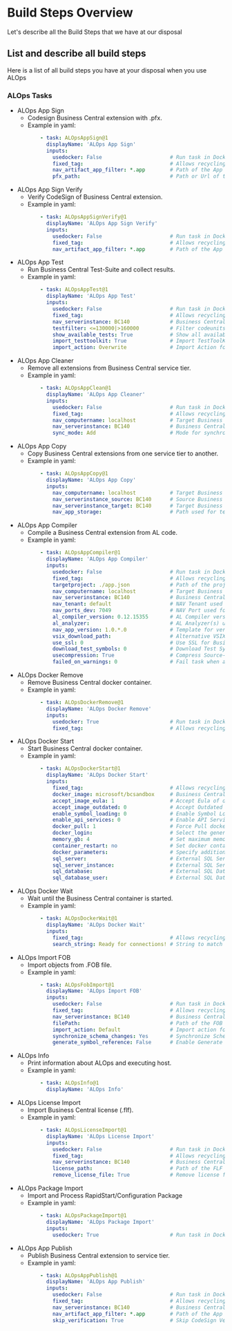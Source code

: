 # Build Steps Overview
Let's describe all the Build Steps that we have at our disposal

## List and describe all build steps
Here is a list of all build steps you have at your disposal when you use ALOps

### ALOps Tasks
- ALOps App Sign
  * Codesign Business Central extension with .pfx.
  * Example in yaml: 
    ```yaml
        - task: ALOpsAppSign@1
          displayName: 'ALOps App Sign'
          inputs:
            usedocker: False                      # Run task in Docker container.
            fixed_tag:                            # Allows recycling of docker containers.
            nav_artifact_app_filter: *.app        # Path of the App to Codesign. Must be a fully qualified path or relative to $(System.DefaultWorkingDirectory).
            pfx_path:                             # Path or Url of the PFX file. (Required)
    ```
- ALOps App Sign Verify
  * Verify CodeSign of Business Central extension.
  * Example in yaml: 
    ```yaml
        - task: ALOpsAppSignVerify@1
          displayName: 'ALOps App Sign Verify'
          inputs:
            usedocker: False                      # Run task in Docker container.
            fixed_tag:                            # Allows recycling of docker containers.
            nav_artifact_app_filter: *.app        # Path of the App to verify. Must be a fully qualified path or relative to $(System.DefaultWorkingDirectory).
    ```
- ALOps App Test
  * Run Business Central Test-Suite and collect results.
  * Example in yaml: 
    ```yaml
        - task: ALOpsAppTest@1
          displayName: 'ALOps App Test'
          inputs:
            usedocker: False                      # Run task in Docker container.
            fixed_tag:                            # Allows recycling of docker containers.
            nav_serverinstance: BC140             # Business Central Server Instance Name. (Required)
            testfilter: <=130000|>160000          # Filter codeunits to include in Test-Suite.
            show_available_tests: True            # Show all available tests.
            import_testtoolkit: True              # Import TestToolKit FOB.
            import_action: Overwrite              # Import Action for importing Test-Suite FOB files.
    ```
- ALOps App Cleaner
  * Remove all extensions from Business Central service tier.
  * Example in yaml: 
    ```yaml
        - task: ALOpsAppClean@1
          displayName: 'ALOps App Cleaner'
          inputs:
            usedocker: False                      # Run task in Docker container.
            fixed_tag:                            # Allows recycling of docker containers.
            nav_computername: localhost           # Target Business Central Server running service tier. (Required)
            nav_serverinstance: BC140             # Business Central Server Instance Name. (Required)
            sync_mode: Add                        # Mode for synchronizing Business Central extensions.
    ```
- ALOps App Copy
  * Copy Business Central extensions from one service tier to another.
  * Example in yaml: 
    ```yaml
        - task: ALOpsAppCopy@1
          displayName: 'ALOps App Copy'
          inputs:
            nav_computername: localhost           # Target Business Central Server running service tier. (Required)
            nav_serverinstance_source: BC140      # Source Business Central service tier to copy from. (Required)
            nav_serverinstance_target: BC140      # Target Business Central service tier to copy to. (Required)
            nav_app_storage:                      # Path used for temporary extension storage.
    ```
- ALOps App Compiler
  * Compile a Business Central extension from AL code.
  * Example in yaml: 
    ```yaml
        - task: ALOpsAppCompiler@1
          displayName: 'ALOps App Compiler'
          inputs:
            usedocker: False                      # Run task in Docker container.
            fixed_tag:                            # Allows recycling of docker containers.
            targetproject: ./app.json             # Path of the project to compile. Must be a fully qualified path or relative to $(System.DefaultWorkingDirectory).
            nav_computername: localhost           # Target Business Central Server running service tier. (Required)
            nav_serverinstance: BC140             # Business Central Server Instance Name. (Required)
            nav_tenant: default                   # NAV Tenant used for symbols and compiling the app. (Required)
            nav_ports_dev: 7049                   # NAV Port used for DEV-Service. (Required)
            al_compiler_version: 0.12.15355       # AL Compiler version used for compiling. (Required)
            al_analyzer:                          # AL Analyzer(s) used for compiling. (Example: CodeCop,UICop)
            nav_app_version: 1.0.*.0              # Template for versioning NAV-Apps. '*' is replaced by the current Build Number. (Required)
            vsix_download_path:                   # Alternative VSIX download url.
            use_ssl: 0                            # Use SSL for Business Central connections.
            download_test_symbols: 0              # Download Test Symbols explicitly (without Test-Version reference in App.json).
            usecompression: True                  # Compress Source-Folder for transfer to docker container.
            failed_on_warnings: 0                 # Fail task when any warning occurs.
    ```
- ALOps Docker Remove
  * Remove Business Central docker container.
  * Example in yaml: 
    ```yaml
        - task: ALOpsDockerRemove@1
          displayName: 'ALOps Docker Remove'
          inputs:
            usedocker: True                       # Run task in Docker container.
            fixed_tag:                            # Allows recycling of docker containers.
    ```
- ALOps Docker Start
  * Start Business Central docker container.
  * Example in yaml: 
    ```yaml
        - task: ALOpsDockerStart@1
          displayName: 'ALOps Docker Start'
          inputs:
            fixed_tag:                            # Allows recycling of docker containers.
            docker_image: microsoft/bcsandbox     # Business Central docker Image to Start. (Required)
            accept_image_eula: 1                  # Accept Eula of docker image.
            accept_image_outdated: 0              # Accept Outdated image.
            enable_symbol_loading: 0              # Enable Symbol Loading.
            enable_api_services: 0                # Enable API Services.
            docker_pull: 1                        # Force Pull docker image.
            docker_login:                         # Select the generic login to use for docker. If needed, click on 'manage', and add a new Service Endpoint of type 'Generic'
            memory_gb: 4                          # Set maximum memory for container in GB.
            container_restart: no                 # Set docker container restart preference.
            docker_parameters:                    # Specify additional docker parameters.
            sql_server:                           # External SQL Server.
            sql_server_instance:                  # External SQL Server Instance.
            sql_database:                         # External SQL Database.
            sql_database_user:                    # External SQL Database User.
    ```
- ALOps Docker Wait
  * Wait until the Business Central container is started.
  * Example in yaml: 
    ```yaml
        - task: ALOpsDockerWait@1
          displayName: 'ALOps Docker Wait'
          inputs:
            fixed_tag:                            # Allows recycling of docker containers.
            search_string: Ready for connections! # String to match in Docker Logs and return. (Required)
    ```
- ALOps Import FOB
  * Import objects from .FOB file.
  * Example in yaml: 
    ```yaml
        - task: ALOpsFobImport@1
          displayName: 'ALOps Import FOB'
          inputs:
            usedocker: False                      # Run task in Docker container.
            fixed_tag:                            # Allows recycling of docker containers.
            nav_serverinstance: BC140             # Business Central Server Instance Name.
            filePath:                             # Path of the FOB to import. Must be a fully qualified path or relative to $(System.DefaultWorkingDirectory). (Required)
            import_action: Default                # Import action for importing FOB files.
            synchronize_schema_changes: Yes       # Synchronize Schema Changes setting for importing FOB files.
            generate_symbol_reference: False      # Enable Generate Symbol References.
    ```
- ALOps Info
  * Print information about ALOps and executing host.
  * Example in yaml: 
    ```yaml
        - task: ALOpsInfo@1
          displayName: 'ALOps Info'
    ```
- ALOps License Import
  * Import Business Central license (.flf).
  * Example in yaml: 
    ```yaml
        - task: ALOpsLicenseImport@1
          displayName: 'ALOps License Import'
          inputs:
            usedocker: False                      # Run task in Docker container.
            fixed_tag:                            # Allows recycling of docker containers.
            nav_serverinstance: BC140             # Business Central Server Instance Name.
            license_path:                         # Path of the FLF license to import. Must be a fully qualified path or relative to $(System.DefaultWorkingDirectory) or a downloadable Url.
            remove_license_file: True             # Remove license file after import.
    ```
- ALOps Package Import
  * Import and Process RapidStart/Configuration Package
  * Example in yaml: 
    ```yaml
        - task: ALOpsPackageImport@1
          displayName: 'ALOps Package Import'
          inputs:
            usedocker: True                       # Run task in Docker container.
    ```
- ALOps App Publish
  * Publish Business Central extension to service tier.
  * Example in yaml: 
    ```yaml
        - task: ALOpsAppPublish@1
          displayName: 'ALOps App Publish'
          inputs:
            usedocker: False                      # Run task in Docker container.
            fixed_tag:                            # Allows recycling of docker containers.
            nav_serverinstance: BC140             # Business Central Server Instance Name. (Required)
            nav_artifact_app_filter: *.app        # Path of the App to publish. Must be a fully qualified path or relative to $(System.DefaultWorkingDirectory). (Required)
            skip_verification: True               # Skip CodeSign Verification of Business Central App.
    ```

